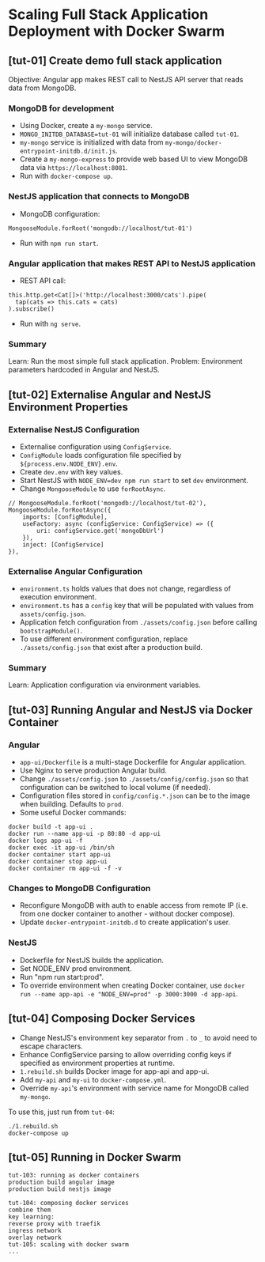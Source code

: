 # Scaling Full Stack Application Deployment with Docker Swarm

## [tut-01] Create demo full stack application

Objective: Angular app makes REST call to NestJS API server that reads data from MongoDB.

### MongoDB for development

- Using Docker, create a `my-mongo` service.
- `MONGO_INITDB_DATABASE=tut-01` will initialize database called `tut-01`.
- `my-mongo` service is initialized with data from `my-mongo/docker-entrypoint-initdb.d/init.js`.
- Create a `my-mongo-express` to provide web based UI to view MongoDB data via `https://localhost:8081`. 
- Run with `docker-compose up`.

### NestJS application that connects to MongoDB

- MongoDB configuration:
```
MongooseModule.forRoot('mongodb://localhost/tut-01')
```
- Run with `npm run start`.

### Angular application that makes REST API to NestJS application

- REST API call:
```
this.http.get<Cat[]>('http://localhost:3000/cats').pipe(
  tap(cats => this.cats = cats)
).subscribe()
```
- Run with `ng serve`.

### Summary

Learn: Run the most simple full stack application.
Problem: Environment parameters hardcoded in Angular and NestJS.

## [tut-02] Externalise Angular and NestJS Environment Properties

### Externalise NestJS Configuration
- Externalise configuration using `ConfigService`.
- `ConfigModule` loads configuration file specified by `${process.env.NODE_ENV}.env`.
- Create `dev.env` with key values.
- Start NestJS with `NODE_ENV=dev npm run start` to set `dev` environment.
- Change `MongooseModule` to use `forRootAsync`.

```
// MongooseModule.forRoot('mongodb://localhost/tut-02'),
MongooseModule.forRootAsync({
    imports: [ConfigModule],
    useFactory: async (configService: ConfigService) => ({
        uri: configService.get('mongoDbUrl')
    }),
    inject: [ConfigService]
}),
```

### Externalise Angular Configuration
- `environment.ts` holds values that does not change, regardless of execution environment.
- `environment.ts` has a `config` key that will be populated with values from `assets/config.json`.
- Application fetch configuration from `./assets/config.json` before calling `bootstrapModule()`.
- To use different environment configuration, replace `./assets/config.json` that exist after a production build.

### Summary

Learn: Application configuration via environment variables.

## [tut-03] Running Angular and NestJS via Docker Container

### Angular
- `app-ui/Dockerfile` is a multi-stage Dockerfile for Angular application.
- Use Nginx to serve production Angular build.
- Change `./assets/config.json` to `./assets/config/config.json` so that configuration can be switched to local volume (if needed).
- Configuration files stored in `config/config.*.json` can be to the image when building. Defaults to `prod`.
- Some useful Docker commands:
```
docker build -t app-ui .
docker run --name app-ui -p 80:80 -d app-ui
docker logs app-ui -f
docker exec -it app-ui /bin/sh
docker container start app-ui
docker container stop app-ui
docker container rm app-ui -f -v
```

### Changes to MongoDB Configuration

- Reconfigure MongoDB with auth to enable access from remote IP (i.e. from one docker container to another - without docker compose).
- Update `docker-entrypoint-initdb.d` to create application's user. 

### NestJS
- Dockerfile for NestJS builds the application.
- Set NODE_ENV prod environment.
- Run "npm run start:prod".
- To override environment when creating Docker container, use `docker run --name app-api -e "NODE_ENV=prod" -p 3000:3000 -d app-api`.

## [tut-04] Composing Docker Services
- Change NestJS's environment key separator from `.` to `_` to avoid need to escape characters.
- Enhance ConfigService parsing to allow overriding config keys if specified as environment properties at runtime.
- `1.rebuild.sh` builds Docker image for app-api and app-ui.
- Add `my-api` and `my-ui` to `docker-compose.yml`.
- Override `my-api`'s environment with service name for MongoDB called `my-mongo`.

To use this, just run from `tut-04`:
```
./1.rebuild.sh
docker-compose up
```

## [tut-05] Running in Docker Swarm



```
tut-103: running as docker containers
production build angular image
production build nestjs image

tut-104: composing docker services
combine them
key learning:
reverse proxy with traefik
ingress network
overlay network
tut-105: scaling with docker swarm
...
